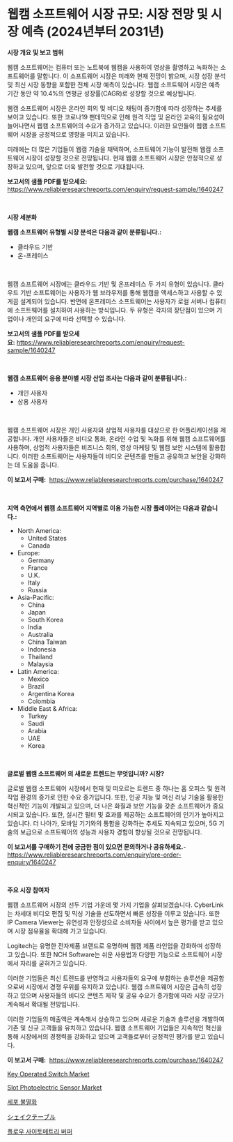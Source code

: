 <p><h1>웹캠 소프트웨어 시장 규모: 시장 전망 및 시장 예측 (2024년부터 2031년)</h1></p><p><strong>시장 개요 및 보고 범위</strong></p>
<p><p>웹캠 소프트웨어는 컴퓨터 또는 노트북에 웹캠을 사용하여 영상을 촬영하고 녹화하는 소프트웨어를 말합니다. 이 소프트웨어 시장은 미래와 현재 전망이 밝으며, 시장 성장 분석 및 최신 시장 동향을 포함한 전체 시장 예측이 있습니다. 웹캠 소프트웨어 시장은 예측 기간 동안 약 10.4%의 연평균 성장률(CAGR)로 성장할 것으로 예상됩니다.</p><p>웹캠 소프트웨어 시장은 온라인 회의 및 비디오 채팅이 증가함에 따라 성장하는 추세를 보이고 있습니다. 또한 코로나19 팬데믹으로 인해 원격 작업 및 온라인 교육의 필요성이 늘어나면서 웹캠 소프트웨어의 수요가 증가하고 있습니다. 이러한 요인들이 웹캠 소프트웨어 시장을 긍정적으로 영향을 미치고 있습니다.</p><p>미래에는 더 많은 기업들이 웹캠 기술을 채택하며, 소프트웨어 기능이 발전해 웹캠 소프트웨어 시장이 성장할 것으로 전망됩니다. 현재 웹캠 소프트웨어 시장은 안정적으로 성장하고 있으며, 앞으로 더욱 발전할 것으로 기대됩니다.</p></p>
<p><strong>보고서의 샘플 PDF를 받으세요:</strong> <a href="https://www.reliableresearchreports.com/enquiry/request-sample/1640247">https://www.reliableresearchreports.com/enquiry/request-sample/1640247</a></p>
<p>&nbsp;</p>
<p><strong>시장 세분화</strong></p>
<p><strong>웹캠 소프트웨어 유형별 시장 분석은 다음과 같이 분류됩니다.:</strong></p>
<p><ul><li>클라우드 기반</li><li>온-프레미스</li></ul></p>
<p>&nbsp;</p>
<p><p>웹캠 소프트웨어 시장에는 클라우드 기반 및 온프레미스 두 가지 유형이 있습니다. 클라우드 기반 소프트웨어는 사용자가 웹 브라우저를 통해 웹캠을 액세스하고 사용할 수 있게끔 설계되어 있습니다. 반면에 온프레미스 소프트웨어는 사용자가 로컬 서버나 컴퓨터에 소프트웨어를 설치하여 사용하는 방식입니다. 두 유형은 각자의 장단점이 있으며 기업이나 개인의 요구에 따라 선택할 수 있습니다.</p></p>
<p><strong>보고서의 샘플 PDF를 받으세요:</strong>&nbsp;<a href="https://www.reliableresearchreports.com/enquiry/request-sample/1640247">https://www.reliableresearchreports.com/enquiry/request-sample/1640247</a></p>
<p>&nbsp;</p>
<p><strong> 웹캠 소프트웨어 응용 분야별 시장 산업 조사는 다음과 같이 분류됩니다.:</strong></p>
<p><ul><li>개인 사용자</li><li>상용 사용자</li></ul></p>
<p>&nbsp;</p>
<p><p>웹캠 소프트웨어 시장은 개인 사용자와 상업적 사용자를 대상으로 한 어플리케이션을 제공합니다. 개인 사용자들은 비디오 통화, 온라인 수업 및 녹화를 위해 웹캠 소프트웨어를 사용하며, 상업적 사용자들은 비즈니스 회의, 영상 마케팅 및 웹캠 보안 시스템에 활용합니다. 이러한 소프트웨어는 사용자들이 비디오 콘텐츠를 만들고 공유하고 보안을 강화하는 데 도움을 줍니다.</p></p>
<p><strong>이 보고서 구매:</strong>&nbsp; <a href="https://www.reliableresearchreports.com/purchase/1640247">https://www.reliableresearchreports.com/purchase/1640247</a></p>
<p>&nbsp;</p>
<p><strong>지역 측면에서 웹캠 소프트웨어 지역별로 이용 가능한 시장 플레이어는 다음과 같습니다.:</strong></p>
<p><ul>
    <li>
        North America:
        <ul>
            <li>United States</li>
            <li>Canada</li>
        </ul>
    </li>
    <li>
        Europe:
        <ul>
            <li>Germany</li>
            <li>France</li>
            <li>U.K.</li>
            <li>Italy</li>
            <li>Russia</li>
        </ul>
    </li>
    <li>
        Asia-Pacific:
        <ul>
            <li>China</li>
            <li>Japan</li>
            <li>South Korea</li>
            <li>India</li>
            <li>Australia</li>
            <li>China Taiwan</li>
            <li>Indonesia</li>
            <li>Thailand</li>
            <li>Malaysia</li>
        </ul>
    </li>
    <li>
        Latin America:
        <ul>
            <li>Mexico</li>
            <li>Brazil</li>
            <li>Argentina Korea</li>
            <li>Colombia</li>
        </ul>
    </li>
    <li>
        Middle East & Africa:
        <ul>
            <li>Turkey</li>
            <li>Saudi</li>
            <li>Arabia</li>
            <li>UAE</li>
            <li>Korea</li>
        </ul>
    </li>
    </ul></p>
<p>&nbsp;</p>
<p><strong>글로벌 웹캠 소프트웨어 의 새로운 트렌드는 무엇입니까? 시장?</strong></p>
<p><p>글로벌 웹캠 소프트웨어 시장에서 현재 및 떠오르는 트렌드 중 하나는 홈 오피스 및 원격 작업 환경의 증가로 인한 수요 증가입니다. 또한, 인공 지능 및 머신 러닝 기술을 활용한 혁신적인 기능이 개발되고 있으며, 더 나은 화질과 보안 기능을 갖춘 소프트웨어가 중요시되고 있습니다. 또한, 실시간 필터 및 효과를 제공하는 소프트웨어의 인기가 높아지고 있습니다. 더 나아가, 모바일 기기와의 통합을 강화하는 추세도 지속되고 있으며, 5G 기술의 보급으로 소프트웨어의 성능과 사용자 경험이 향상될 것으로 전망됩니다.</p></p>
<p><strong>이 보고서를 구매하기 전에 궁금한 점이 있으면 문의하거나 공유하세요.</strong>- <a href="https://www.reliableresearchreports.com/enquiry/pre-order-enquiry/1640247">https://www.reliableresearchreports.com/enquiry/pre-order-enquiry/1640247</a></p>
<p>&nbsp;</p>
<p><strong>주요 시장 참여자</strong></p>
<p><p>웹캠 소프트웨어 시장의 선두 기업 가운데 몇 가지 기업을 살펴보겠습니다. CyberLink는 차세대 비디오 편집 및 믹싱 기술을 선도하면서 빠른 성장을 이루고 있습니다. 또한 IP Camera Viewer는 유연성과 안정성으로 소비자들 사이에서 높은 평가를 받고 있으며 시장 점유율을 확대해 가고 있습니다.</p><p>Logitech는 유명한 전자제품 브랜드로 유명하며 웹캠 제품 라인업을 강화하며 성장하고 있습니다. 또한 NCH Software는 쉬운 사용법과 다양한 기능으로 소프트웨어 시장에서 자리를 굳혀가고 있습니다.</p><p>이러한 기업들은 최신 트렌드를 반영하고 사용자들의 요구에 부합하는 솔루션을 제공함으로써 시장에서 경쟁 우위를 유지하고 있습니다. 웹캠 소프트웨어 시장은 급속히 성장하고 있으며 사용자들의 비디오 콘텐츠 제작 및 공유 수요가 증가함에 따라 시장 규모가 계속해서 확대될 전망입니다.</p><p>이러한 기업들의 매출액은 계속해서 상승하고 있으며 새로운 기술과 솔루션을 개발하여 기존 및 신규 고객들을 유치하고 있습니다. 웹캠 소프트웨어 기업들은 지속적인 혁신을 통해 시장에서의 경쟁력을 강화하고 있으며 고객들로부터 긍정적인 평가를 받고 있습니다.</p></p>
<p><strong>이 보고서 구매:</strong>&nbsp;&nbsp;<a href="https://www.reliableresearchreports.com/purchase/1640247">https://www.reliableresearchreports.com/purchase/1640247</a></p>
<p><p><a href="https://github.com/jj19131/Market-Research-Report-List-2/blob/main/key-operated-switch-market.md">Key Operated Switch Market</a></p><p><a href="https://github.com/jodemen/Market-Research-Report-List-2/blob/main/slot-photoelectric-sensor-market.md">Slot Photoelectric Sensor Market</a></p><p><a href="https://medium.com/@angelardelean202220221/%EC%84%B8%ED%8F%AC-%EB%B6%88%EB%A9%B8-%EC%8B%9C%EC%9E%A5-%EC%A0%84%EB%A7%9D-%EC%82%B0%EC%97%85-%EA%B0%9C%EC%9A%94-%EB%B0%8F-%EC%98%88%EC%B8%A1-2024%EB%85%84%EB%B6%80%ED%84%B0-2031%EB%85%84%EA%B9%8C%EC%A7%80-6a9f3608369e">세포 불멸화</a></p><p><a href="https://github.com/KaydenJohns1964/Market-Research-Report-List-1/blob/main/349533910393.md">シェイクテーブル</a></p><p><a href="https://medium.com/@giovanileannon/%ED%94%8C%EB%A1%9C%EC%9A%B0-%EC%84%B8%ED%8F%AC-%EB%B6%84%EC%84%9D-%EB%B2%84%ED%8D%BC-%EC%8B%9C%EC%9E%A5-%ED%86%B5%EC%B0%B0-%EC%8B%9C%EC%9E%A5-%EB%8F%99%ED%96%A5-%EC%84%B1%EC%9E%A5-2024%EB%85%84%EB%B6%80%ED%84%B0-2031%EB%85%84%EA%B9%8C%EC%A7%80-%EC%98%88%EC%B8%A1-e6d5fb7a6ee6">플로우 사이토메트리 버퍼</a></p></p>
